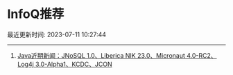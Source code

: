 # InfoQ推荐

最近更新时间: 2023-07-11 10:27:44

--- 
1. [Java近期新闻：JNoSQL 1.0、Liberica NIK 23.0、Micronaut 4.0-RC2、Log4j 3.0-Alpha1、KCDC、JCON](https://www.infoq.cn/article/YhwF4dfEr8cbDXSjPGhZ) 
